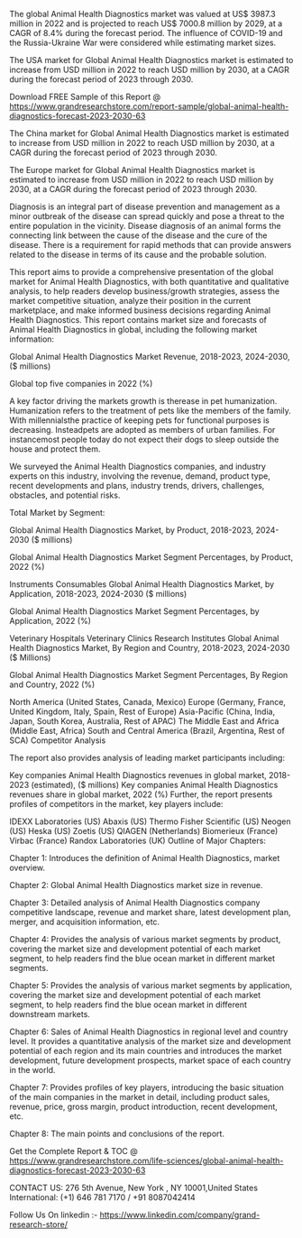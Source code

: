 
The global Animal Health Diagnostics market was valued at US$ 3987.3 million in 2022 and is projected to reach US$ 7000.8 million by 2029, at a CAGR of 8.4% during the forecast period. The influence of COVID-19 and the Russia-Ukraine War were considered while estimating market sizes.

The USA market for Global Animal Health Diagnostics market is estimated to increase from USD million in 2022 to reach USD million by 2030, at a CAGR during the forecast period of 2023 through 2030.

Download FREE Sample of this Report @ https://www.grandresearchstore.com/report-sample/global-animal-health-diagnostics-forecast-2023-2030-63

The China market for Global Animal Health Diagnostics market is estimated to increase from USD million in 2022 to reach USD million by 2030, at a CAGR during the forecast period of 2023 through 2030.

The Europe market for Global Animal Health Diagnostics market is estimated to increase from USD million in 2022 to reach USD million by 2030, at a CAGR during the forecast period of 2023 through 2030.

Diagnosis is an integral part of disease prevention and management as a minor outbreak of the disease can spread quickly and pose a threat to the entire population in the vicinity. Disease diagnosis of an animal forms the connecting link between the cause of the disease and the cure of the disease. There is a requirement for rapid methods that can provide answers related to the disease in terms of its cause and the probable solution.

This report aims to provide a comprehensive presentation of the global market for Animal Health Diagnostics, with both quantitative and qualitative analysis, to help readers develop business/growth strategies, assess the market competitive situation, analyze their position in the current marketplace, and make informed business decisions regarding Animal Health Diagnostics. This report contains market size and forecasts of Animal Health Diagnostics in global, including the following market information:

Global Animal Health Diagnostics Market Revenue, 2018-2023, 2024-2030, ($ millions)

Global top five companies in 2022 (%)

A key factor driving the markets growth is therease in pet humanization. Humanization refers to the treatment of pets like the members of the family. With millennialsthe practice of keeping pets for functional purposes is decreasing. Insteadpets are adopted as members of urban families. For instancemost people today do not expect their dogs to sleep outside the house and protect them.

We surveyed the Animal Health Diagnostics companies, and industry experts on this industry, involving the revenue, demand, product type, recent developments and plans, industry trends, drivers, challenges, obstacles, and potential risks.

Total Market by Segment:

Global Animal Health Diagnostics Market, by Product, 2018-2023, 2024-2030 ($ millions)

Global Animal Health Diagnostics Market Segment Percentages, by Product, 2022 (%)

Instruments
Consumables
Global Animal Health Diagnostics Market, by Application, 2018-2023, 2024-2030 ($ millions)

Global Animal Health Diagnostics Market Segment Percentages, by Application, 2022 (%)

Veterinary Hospitals
Veterinary Clinics
Research Institutes
Global Animal Health Diagnostics Market, By Region and Country, 2018-2023, 2024-2030 ($ Millions)

Global Animal Health Diagnostics Market Segment Percentages, By Region and Country, 2022 (%)

North America (United States, Canada, Mexico)
Europe (Germany, France, United Kingdom, Italy, Spain, Rest of Europe)
Asia-Pacific (China, India, Japan, South Korea, Australia, Rest of APAC)
The Middle East and Africa (Middle East, Africa)
South and Central America (Brazil, Argentina, Rest of SCA)
Competitor Analysis

The report also provides analysis of leading market participants including:

Key companies Animal Health Diagnostics revenues in global market, 2018-2023 (estimated), ($ millions)
Key companies Animal Health Diagnostics revenues share in global market, 2022 (%)
Further, the report presents profiles of competitors in the market, key players include:

IDEXX Laboratories (US)
Abaxis (US)
Thermo Fisher Scientific (US)
Neogen (US)
Heska (US)
Zoetis (US)
QIAGEN (Netherlands)
Biomerieux (France)
Virbac (France)
Randox Laboratories (UK)
Outline of Major Chapters:

Chapter 1: Introduces the definition of Animal Health Diagnostics, market overview.

Chapter 2: Global Animal Health Diagnostics market size in revenue.

Chapter 3: Detailed analysis of Animal Health Diagnostics company competitive landscape, revenue and market share, latest development plan, merger, and acquisition information, etc.

Chapter 4: Provides the analysis of various market segments by product, covering the market size and development potential of each market segment, to help readers find the blue ocean market in different market segments.

Chapter 5: Provides the analysis of various market segments by application, covering the market size and development potential of each market segment, to help readers find the blue ocean market in different downstream markets.

Chapter 6: Sales of Animal Health Diagnostics in regional level and country level. It provides a quantitative analysis of the market size and development potential of each region and its main countries and introduces the market development, future development prospects, market space of each country in the world.

Chapter 7: Provides profiles of key players, introducing the basic situation of the main companies in the market in detail, including product sales, revenue, price, gross margin, product introduction, recent development, etc.

Chapter 8: The main points and conclusions of the report.

Get the Complete Report & TOC @ https://www.grandresearchstore.com/life-sciences/global-animal-health-diagnostics-forecast-2023-2030-63

CONTACT US:
276 5th Avenue, New York , NY 10001,United States
International: (+1) 646 781 7170 / +91 8087042414

Follow Us On linkedin :- https://www.linkedin.com/company/grand-research-store/
